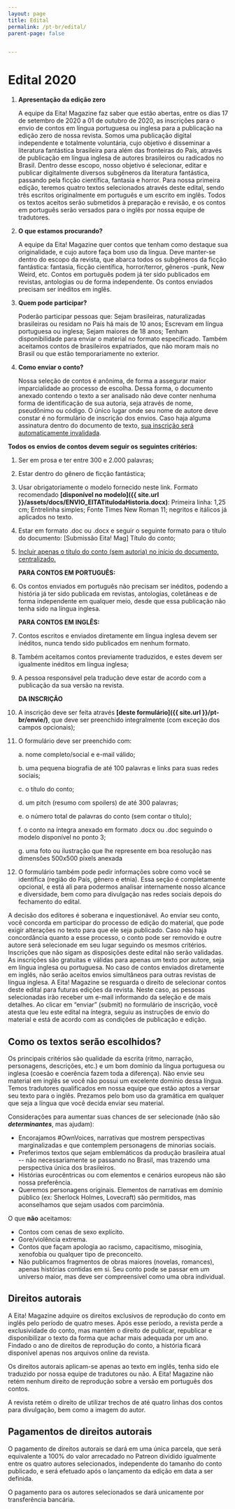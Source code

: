```yaml
---
layout: page
title: Edital
permalink: /pt-br/edital/
parent-page: false


---
```


# Edital 2020

1. **Apresentação da edição zero**

    A equipe da Eita! Magazine faz saber que estão abertas, entre os dias 17 de setembro de 2020 a 01 de outubro de 2020, as inscrições para o envio de contos em língua portuguesa ou inglesa para a publicação na edição zero de nossa revista.
    Somos uma publicação digital independente e totalmente voluntária, cujo objetivo é disseminar a literatura fantástica brasileira para além das fronteiras do País, através de publicação em língua inglesa de autores brasileiros ou radicados no Brasil. Dentro desse escopo, nosso objetivo é selecionar, editar e publicar digitalmente diversos subgêneros da literatura fantástica, passando pela ficção científica, fantasia e horror.
    Para nossa primeira edição, teremos quatro textos selecionados através deste edital, sendo três escritos originalmente em português e um escrito em inglês. Todos os textos aceitos serão submetidos à preparação e revisão, e os contos em português serão versados para o inglês por nossa equipe de tradutores.

2. **O que estamos procurando?**

    A equipe da Eita! Magazine quer contos que tenham como destaque sua originalidade, e cujo autore faça bom uso da língua. Deve manter-se dentro do escopo da revista, que abarca todos os subgêneros da ficção fantástica: fantasia, ficção científica, horror/terror, gêneros -punk, New Weird, etc.
    Contos em português podem já ter sido publicados em revistas, antologias ou de forma independente. Os contos enviados precisam ser inéditos em inglês. 

3. **Quem pode participar?**

    Poderão participar pessoas que:
    Sejam brasileiras, naturalizadas brasileiras ou residam no País há mais de 10 anos;
    Escrevam em língua portuguesa ou inglesa;
    Sejam maiores de 18 anos;
    Tenham disponibilidade para enviar o material no formato especificado.
    Também aceitamos contos de brasileiros expatriados, que não moram mais no Brasil ou que estão temporariamente no exterior.

4. **Como enviar o conto?**

    Nossa seleção de contos é anônima, de forma a assegurar maior imparcialidade ao processo de escolha. Dessa forma, o documento anexado contendo o texto a ser analisado não deve conter nenhuma forma de identificação de sua autoria, seja através de nome, pseudônimo ou código. O único lugar onde seu nome de autore deve constar é no formulário de inscrição dos envios. Caso haja alguma assinatura dentro do documento de texto, <u> sua inscrição será automaticamente invalidada</u>.

**Todos os envios de contos devem seguir os seguintes critérios:**

1. Ser em prosa e ter entre 300 e 2.000 palavras;

2. Estar dentro do gênero de ficção fantástica;

3. Usar obrigatoriamente o modelo fornecido neste link. Formato recomendado **[disponível no modelo]({{ site.url }}/assets/docs/ENVIO_EITATitulodaHistoria.docx)**: Primeira linha: 1,25 cm;
Entrelinha simples; Fonte Times New Roman 11; negritos e itálicos já aplicados no texto.

4. Estar em formato .doc ou .docx e seguir o seguinte formato para o título do documento: [Submissão Eita! Mag] Título do conto;

5. <u>Incluir apenas o título do conto (sem autoria) no início do documento, centralizado.</u>

    **PARA CONTOS EM PORTUGUÊS:**

6. Os contos enviados em português não precisam ser inéditos, podendo a história já ter sido publicada em revistas, antologias, coletâneas e de forma independente em qualquer meio, desde que essa publicação não tenha sido na língua inglesa.

    **PARA CONTOS EM INGLÊS:**

7. Contos escritos e enviados diretamente em língua inglesa devem ser inéditos, nunca tendo sido publicados em nenhum formato.
8. Também aceitamos contos previamente traduzidos, e estes devem ser igualmente inéditos em língua inglesa;
9. A pessoa responsável pela tradução deve estar de acordo com a publicação da sua versão na revista.

    **DA INSCRIÇÃO**
10. A inscrição deve ser feita através **[deste formulário]({{ site.url }}/pt-br/envie/)**, que deve ser preenchido integralmente (com exceção dos campos opcionais);

11. O formulário deve ser preenchido com:

    a. nome completo/social e e-mail válido;

    b. uma pequena biografia de até 100 palavras e links para suas redes sociais;

    c. o título do conto;

    d. um pitch (resumo com spoilers) de até 300 palavras;

    e. o número total de palavras do conto (sem contar o título);

    f. o conto na íntegra anexado em formato .docx ou .doc seguindo o modelo disponível no ponto 3;

    g. uma foto ou ilustração que lhe represente em boa resolução nas dimensões 500x500  pixels anexada

12. O formulário também pode pedir informações sobre como você se identifica (região do País, gênero e etnia). Essa seção é completamente opcional, e está ali para podermos analisar internamente nosso alcance e diversidade, bem como para divulgação nas redes sociais depois do fechamento do edital.

A decisão dos editores é soberana e inquestionável. Ao enviar seu conto, você concorda em participar do processo de edição do material, que pode exigir alterações no texto para que ele seja publicado. Caso não haja concordância quanto a esse processo, o conto pode ser removido e outre autore será selecionade em seu lugar seguindo os mesmos critérios.
Inscrições que não sigam as disposições deste edital não serão validadas. As inscrições são gratuitas e válidas para apenas um texto por autore, seja em língua inglesa ou portuguesa. No caso de contos enviados diretamente em inglês, não serão aceitos envios simultâneos para outras revistas de língua inglesa.
A Eita! Magazine se resguarda o direito de selecionar contos deste edital para futuras edições da revista. Neste caso, as pessoas selecionadas irão receber um e-mail informando da seleção e de mais detalhes.
Ao clicar em “enviar” (submit) no formulário de inscrição, você atesta que leu este edital na íntegra, seguiu as instruções de envio do material e está de acordo com as condições de publicação e edição.


## Como os textos serão escolhidos?

Os principais critérios são qualidade da escrita (ritmo, narração, personagens, descrições, etc.) e um bom domínio da língua portuguesa ou inglesa (coesão e coerência fazem toda a diferença). Não envie seu material em inglês se você não possui um excelente domínio dessa língua. Temos tradutores qualificados em nossa equipe que estão aptos a versar seu texto para o inglês. Prezamos pelo bom uso da gramática em qualquer que seja a língua que você decida enviar seu material.

Considerações para aumentar suas chances de ser selecionade (não são ***determinantes***, mas ajudam): 

* Encorajamos #OwnVoices, narrativas que mostrem perspectivas marginalizadas e que contemplem personagens de minorias sociais.
* Preferimos textos que sejam emblemáticos da produção brasileira atual -- não necessariamente se passando no Brasil, mas trazendo uma perspectiva única dos brasileiros.
* Histórias eurocêntricas ou com elementos e cenários europeus não são nossa preferência.
* Queremos personagens originais. Elementos de narrativas em domínio público (ex: Sherlock Holmes, Lovecraft) são permitidos, mas aconselhamos que sejam usados com parcimônia.

O que **não** aceitamos:

* Contos com cenas de sexo explícito.
* Gore/violência extrema.
* Contos que façam apologia ao racismo, capacitismo, misoginia, xenofobia ou qualquer tipo de preconceito.
* Não publicamos fragmentos de obras maiores (novelas, romances), apenas histórias contidas em si. Seu conto pode se passar em um universo maior, mas deve ser compreensível como uma obra individual.


## Direitos autorais

A Eita! Magazine adquire os direitos exclusivos de reprodução do conto em inglês pelo período de quatro meses. Após esse período, a revista perde a exclusividade do conto, mas mantém o direito de publicar, republicar e disponibilizar o texto da forma que achar mais adequada por um ano. Findado o ano de direitos de reprodução do conto, a história ficará disponível apenas nos arquivos online da revista.

Os direitos autorais aplicam-se apenas ao texto em inglês, tenha sido ele traduzido por nossa equipe de tradutores ou não. A Eita! Magazine não retém nenhum direito de reprodução sobre a versão em português dos contos.

A revista retém o direito de utilizar trechos de até quatro linhas dos contos para divulgação, bem como a imagem do autor.

## Pagamentos de direitos autorais

O pagamento de direitos autorais se dará em uma única parcela, que será equivalente a 100% do valor arrecadado no Patreon dividido igualmente entre os quatro autores selecionados, independente do tamanho do conto publicado, e será efetuado após o lançamento da edição em data a ser definida.

O pagamento para os autores selecionados se dará unicamente por transferência bancária.
